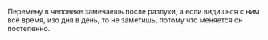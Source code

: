 Перемену в человеке замечаешь после разлуки,
а если видишься с ним
всё время, изо дня в день,
то не заметишь, потому что меняется он постепенно.